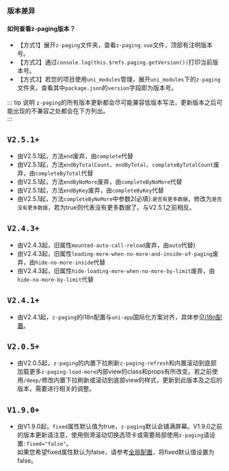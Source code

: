 ### 版本差异

#### 如何查看z-paging版本？

* 【方式1】展开`z-paging`文件夹，查看`z-paging.vue`文件，顶部有注明版本号。
* 【方式2】通过`console.log(this.$refs.paging.getVersion())`打印当前版本号。
* 【方式3】若您的项目使用`uni_modules`管理，展开`uni_modules`下的`z-paging`文件夹，查看其中`package.json`的`version`字段即为版本号。

::: tip 说明
`z-paging`的所有版本更新都会尽可能兼容低版本写法，更新版本之后可能出现的不兼容之处都会在下方列出。  
:::

## `V2.5.1+`

* 由V2.5.1起，方法`end`废弃，由`complete`代替
* 由V2.5.1起，方法`endByTotalCount`、`endByTotal`、`completeByTotalCount`废弃，由`completeByTotal`代替
* 由V2.5.1起，方法`endByNoMore`废弃，由`completeByNoMore`代替
* 由V2.5.1起，方法`endByKey`废弃，由`completeByKey`代替
* 由V2.5.1起，方法`completeByNoMore`中参数2(必填):`是否有更多数据`，修改为`是否没有更多数据`，若为true则代表没有更多数据了。与V2.5.1之前相反。

## `V2.4.3+`

* 由V2.4.3起，旧属性`mounted-auto-call-reload`废弃，由`auto`代替)
* 由V2.4.3起，旧属性`loading-more-when-no-more-and-inside-of-paging`废弃，由`hide-no-more-inside`代替
* 由V2.4.3起，旧属性`hide-loading-more-when-no-more-by-limit`废弃，由`hide-no-more-by-limit`代替

## `V2.4.1+`

* 由V2.4.1起，`z-paging`的i18n配置与`uni-app`国际化方案对齐，具体参见[i18n配置](/api/props/i18n.html)。

## `V2.0.5+`

* 由V2.0.5起，`z-paging`的内置下拉刷新`z-paging-refresh`和内置滚动到底部加载更多`z-paging-load-more`内部view的class和props有所改变。若之前使用`/deep/`修改内置下拉刷新或滚动到底部view的样式，更新到此版本及之后的版本，需要进行相关的调整。


## `V1.9.0+`

* 由V1.9.0起，`fixed`属性默认值为true，`z-paging`默认会铺满屏幕。V1.9.0之前的版本更新请注意，使用侧滑滚动切换选项卡或需要局部使用`z-paging`请设置`:fixed="false"`。<br>如果您希望fixed属性默认为false，请参考[全局配置](/api/props/global-config.md)，将fixed默认值设置为false。